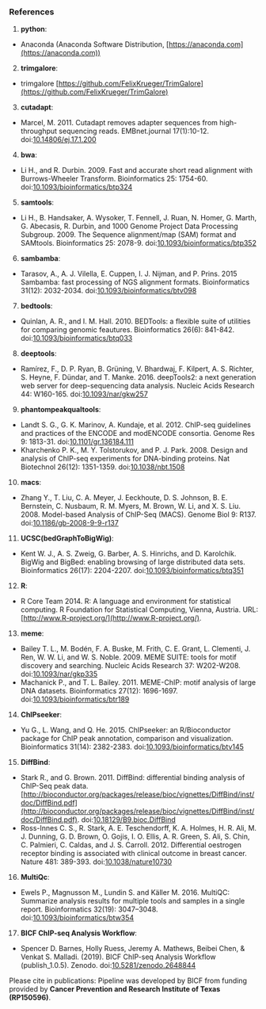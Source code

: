 ### References

1. **python**:
  * Anaconda (Anaconda Software Distribution, [https://anaconda.com](https://anaconda.com))

2. **trimgalore**:
  * trimgalore [https://github.com/FelixKrueger/TrimGalore](https://github.com/FelixKrueger/TrimGalore)

3. **cutadapt**:
  * Marcel, M. 2011. Cutadapt removes adapter sequences from high-throughput sequencing reads. EMBnet.journal 17(1):10-12. doi:[10.14806/ej.17.1.200](http://dx.doi.org/10.14806/ej.17.1.200)

4. **bwa**:
  * Li H., and R. Durbin. 2009. Fast and accurate short read alignment with Burrows-Wheeler Transform. Bioinformatics 25: 1754-60. doi:[10.1093/bioinformatics/btp324](http://dx.doi.org/10.1093/bioinformatics/btp324)

5. **samtools**:
  * Li H., B. Handsaker, A. Wysoker, T. Fennell, J. Ruan, N. Homer, G. Marth, G. Abecasis, R. Durbin, and 1000 Genome Project Data Processing Subgroup. 2009. The Sequence alignment/map (SAM) format and SAMtools. Bioinformatics 25: 2078-9. doi:[10.1093/bioinformatics/btp352](http://dx.doi.org/10.1093/bioinformatics/btp352)

6. **sambamba**:
  * Tarasov, A., A. J. Vilella, E. Cuppen, I. J. Nijman, and P. Prins. 2015 Sambamba: fast processing of NGS alignment formats. Bioinformatics 31(12): 2032-2034. doi:[10.1093/bioinformatics/btv098](http://dx.doi.org/10.1093/bioinformatics/btv098)

7. **bedtools**:
  * Quinlan, A. R., and I. M. Hall. 2010. BEDTools: a flexible suite of utilities for comparing genomic feautures. Bioinformatics 26(6): 841-842. doi:[10.1093/bioinformatics/btq033](http://dx.doi.org/10.1093/bioinformatics/btq033)

8. **deeptools**:
  * Ramírez, F., D. P. Ryan, B. Grüning, V. Bhardwaj, F. Kilpert, A. S. Richter, S. Heyne, F. Dündar, and T. Manke. 2016. deepTools2: a next generation web server for deep-sequencing data analysis. Nucleic Acids Research 44: W160-165. doi:[10.1093/nar/gkw257](http://dx.doi.org/10.1093/nar/gkw257)

9. **phantompeakqualtools**:
  * Landt S. G., G. K. Marinov, A. Kundaje, et al. 2012. ChIP-seq guidelines and practices of the ENCODE and modENCODE consortia. Genome Res 9: 1813-31. doi:[10.1101/gr.136184.111](http://dx.doi.org/10.1101/gr.136184.111)
  * Kharchenko P. K., M. Y. Tolstorukov, and P. J. Park. 2008. Design and analysis of ChIP-seq experiments for DNA-binding proteins. Nat Biotechnol 26(12): 1351-1359. doi:[10.1038/nbt.1508](https://dx.doi.org/10.1038/nbt.1508)

10. **macs**:
  * Zhang Y., T. Liu, C. A. Meyer, J. Eeckhoute, D. S. Johnson, B. E. Bernstein, C. Nusbaum, R. M. Myers, M. Brown, W. Li, and X. S. Liu. 2008. Model-based Analysis of ChIP-Seq (MACS). Genome Biol 9: R137. doi:[10.1186/gb-2008-9-9-r137](https://dx.doi.org/10.1186/gb-2008-9-9-r137)

11. **UCSC(bedGraphToBigWig)**:
  * Kent W. J., A. S. Zweig, G. Barber, A. S. Hinrichs, and D. Karolchik. BigWig and BigBed: enabling browsing of large distributed data sets. Bioinformatics 26(17): 2204-2207. doi:[10.1093/bioinformatics/btq351](https://dx.doi.org/10.1093/bioinformatics/btq351)

12. **R**:
  * R Core Team 2014. R: A language and environment for statistical computing. R Foundation for Statistical Computing, Vienna, Austria. URL:[http://www.R-project.org/](http://www.R-project.org/).

13. **meme**:
  * Bailey T. L., M. Bodén, F. A. Buske, M. Frith, C. E. Grant, L. Clementi, J. Ren, W. W. Li, and W. S. Noble. 2009. MEME SUITE: tools for motif discovery and searching. Nucleic Acids Research 37: W202-W208. doi:[10.1093/nar/gkp335](https://dx.doi.org/10.1093/nar/gkp335)
  * Machanick P., and T. L. Bailey. 2011. MEME-ChIP: motif analysis of large DNA datasets. Bioinformatics 27(12): 1696-1697. doi:[10.1093/bioinformatics/btr189](https://dx.doi.org/10.1093/bioinformatics/btr189)

14. **ChIPseeker**:
  * Yu G., L. Wang, and Q. He. 2015. ChIPseeker: an R/Bioconductor package for ChIP peak annotation, comparison and visualization. Bioinformatics 31(14): 2382-2383. doi:[10.1093/bioinformatics/btv145](https://dx.doi.org/10.1093/bioinformatics/btv145)

15. **DiffBind**:
  * Stark R., and G. Brown. 2011. DiffBind: differential binding analysis of ChIP-Seq peak data. [http://bioconductor.org/packages/release/bioc/vignettes/DiffBind/inst/doc/DiffBind.pdf](http://bioconductor.org/packages/release/bioc/vignettes/DiffBind/inst/doc/DiffBind.pdf). doi:[10.18129/B9.bioc.DiffBind](https://dx.doi.org/10.18129/B9.bioc.DiffBind)
  * Ross-Innes C. S., R. Stark, A. E. Teschendorff, K. A. Holmes, H. R. Ali, M. J. Dunning,  G. D. Brown, O. Gojis, I. O. Ellis, A. R. Green, S. Ali, S. Chin, C. Palmieri, C. Caldas, and J. S. Carroll. 2012. Differential oestrogen receptor binding is associated with clinical outcome in breast cancer. Nature 481: 389-393. doi:[10.1038/nature10730](https://dx.doi.org/10.1038/nature10730)

16. **MultiQc**:
  * Ewels P., Magnusson M., Lundin S. and Käller M. 2016. MultiQC: Summarize analysis results for multiple tools and samples in a single report. Bioinformatics 32(19): 3047–3048. doi:[10.1093/bioinformatics/btw354](https://dx.doi.org/10.1093/bioinformatics/btw354)

17. **BICF ChIP-seq Analysis Workflow**:
  * Spencer D. Barnes, Holly Ruess, Jeremy A. Mathews, Beibei Chen, & Venkat S. Malladi. (2019). BICF ChIP-seq Analysis Workflow (publish_1.0.5). Zenodo. doi:[10.5281/zenodo.2648844](https://doi.org/10.5281/zenodo.2648844)

Please cite in publications: Pipeline was developed by BICF from funding provided by **Cancer Prevention and Research Institute of Texas (RP150596)**.
